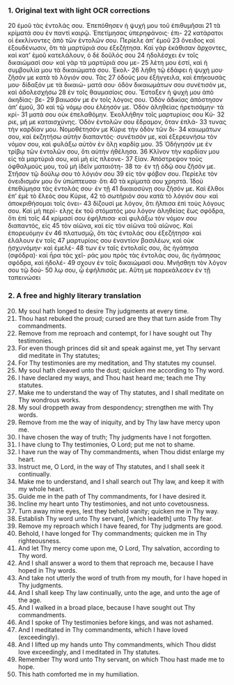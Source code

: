 ### 1. Original text with light OCR corrections

20 ἐμοῦ τὰς ἐντολάς σου. Ἐπεπόθησεν ἡ ψυχή μου τοῦ ἐπιθυμῆσαι
21 τὰ κρίματά σου ἐν παντὶ καιρῷ. Ἐπετίμησας ὑπερηφάνοις· ἐπι-
22 κατάρατοι οἱ ἐκκλίνοντες ἀπὸ τῶν ἐντολῶν σου. Περίελε ἀπ’ ἐμοῦ
23 ὄνειδος καὶ ἐξουδένωσιν, ὅτι τὰ μαρτύριά σου ἐξεζήτησα. Καὶ γὰρ
   ἐκάθισαν ἄρχοντες, καὶ κατ’ ἐμοῦ κατελάλουν, ὁ δὲ δοῦλός σου
24 ἠδολέσχει ἐν τοῖς δικαιώμασί σου· καὶ γὰρ τὰ μαρτύριά σου με-
25 λέτη μου ἐστί, καὶ ἡ συμβουλία μου τὰ δικαιώματά σου. Ἐκολ-
26 λήθη τῷ ἐδάφει ἡ ψυχή μου· ζῆσόν με κατὰ τὸ λόγιόν σου. Τὰς
27 ὁδούς μου ἐξήγγειλα, καὶ ἐπήκουσάς μου· δίδαξόν με τὰ δικαιώ-
   ματά σου· ὁδὸν δικαιωμάτων σου συνέτισόν με, καὶ ἀδολεσχήσω
28 ἐν τοῖς θαυμασίοις σου. Ἔσταξεν ἡ ψυχή μου ἀπὸ ἀκηδίας· βε-
29 βαιωσόν με ἐν τοῖς λόγοις σου. Ὁδὸν ἀδικίας ἀπόστησον ἀπ’ ἐμοῦ,
30 καὶ τῷ νόμῳ σου ἐλέησόν με. Ὁδὸν ἀληθείας ἡρετισάμην· τὰ κρί-
31 ματά σου οὐκ ἐπελαθόμην. Ἐκολλήθην τοῖς μαρτυρίοις σου Κύ-
32 ριε, μή με καταισχύνης. Ὁδὸν ἐντολῶν σου ἔδραμον, ὅταν ἐπλά-
33 τυνας τὴν καρδίαν μου. Νομοθέτησόν με Κύριε τὴν ὁδὸν τῶν δι-
34 καιωμάτων σου, καὶ ἐκζητήσω αὐτὴν διαπαντός· συνέτισόν με, καὶ
   ἐξερευνήσω τὸν νόμον σου, καὶ φυλάξω αὐτὸν ἐν ὅλῃ καρδίᾳ μου.
35 Ὁδήγησόν με ἐν τρίβῳ τῶν ἐντολῶν σου, ὅτι αὐτὴν ἠθέλησα.
36 Κλῖνον τὴν καρδίαν μου εἰς τὰ μαρτύριά σου, καὶ μὴ εἰς πλεονε-
37 ξίαν. Ἀπόστρεψον τοὺς ὀφθαλμούς μου, τοῦ μὴ ἰδεῖν ματαιότη-
38 τα· ἐν τῇ ὁδῷ σου ζῆσόν με. Στῆσον τῷ δούλῳ σου τὸ λόγιόν σου
39 εἰς τὸν φόβον σου. Περίελε τὸν ὀνειδισμόν μου ὃν ὑπώπτευσα· ὅτι
40 τὰ κρίματά σου χρηστά. Ἰδοὺ ἐπεθύμησα τὰς ἐντολάς σου· ἐν τῇ
41 δικαιοσύνῃ σου ζῆσόν με. Καὶ ἔλθοι ἐπ’ ἐμὲ τὸ ἔλεός σου Κύριε,
42 τὸ σωτήριόν σου κατὰ τὸ λόγιόν σου· καὶ ἀποκριθήσομαι τοῖς ὀνει-
43 δίζουσί με λόγον, ὅτι ἤλπισα ἐπὶ τοὺς λόγους σου. Καὶ μὴ περί-
   ελῃς ἐκ τοῦ στόματός μου λόγον ἀληθείας ἕως σφόδρα, ὅτι ἐπὶ τοῖς
44 κρίμασί σου ἐφήλπισα· καὶ φυλάξω τὸν νόμον σου διαπαντός, εἰς
45 τὸν αἰῶνα, καὶ εἰς τὸν αἰῶνα τοῦ αἰῶνος. Καὶ ἐπορευόμην ἐν
46 πλατυσμῷ, ὅτι τὰς ἐντολάς σου ἐξεζήτησα· καὶ ἐλάλουν ἐν τοῖς
47 μαρτυρίοις σου ἐναντίον βασιλέων, καὶ οὐκ ᾐσχυνόμην· καὶ ἐμελέ-
48 των ἐν ταῖς ἐντολαῖς σου, ἃς ἠγάπησα (σφόδρα)· καὶ ἦρα τὰς χεῖ-
   ράς μου πρὸς τὰς ἐντολάς σου, ἃς ἠγάπησας σφόδρα, καὶ ἠδολέ-
49 σχουν ἐν τοῖς δικαιώμασί σου. Μνήσθητι τὸν λόγον σου τῷ δού-
50 λῳ σου, ᾧ ἐφήλπισάς με. Αὕτη με παρεκάλεσεν ἐν τῇ ταπεινώσει

### 2. A free and highly literary translation

20. My soul hath longed to desire Thy judgments at every time.
21. Thou hast rebuked the proud;
    cursed are they that turn aside from Thy commandments.
22. Remove from me reproach and contempt,
    for I have sought out Thy testimonies.
23. For even though princes did sit and speak against me,
    yet Thy servant did meditate in Thy statutes;
24. For Thy testimonies are my meditation,
    and Thy statutes my counsel.
25. My soul hath cleaved unto the dust;
    quicken me according to Thy word.
26. I have declared my ways, and Thou hast heard me;
    teach me Thy statutes.
27. Make me to understand the way of Thy statutes,
    and I shall meditate on Thy wondrous works.
28. My soul droppeth away from despondency;
    strengthen me with Thy words.
29. Remove from me the way of iniquity,
    and by Thy law have mercy upon me.
30. I have chosen the way of truth;
    Thy judgments have I not forgotten.
31. I have clung to Thy testimonies, O Lord;
    put me not to shame.
32. I have run the way of Thy commandments,
    when Thou didst enlarge my heart.
33. Instruct me, O Lord, in the way of Thy statutes,
    and I shall seek it continually.
34. Make me to understand,
    and I shall search out Thy law,
    and keep it with my whole heart.
35. Guide me in the path of Thy commandments,
    for I have desired it.
36. Incline my heart unto Thy testimonies,
    and not unto covetousness.
37. Turn away mine eyes, lest they behold vanity;
    quicken me in Thy way.
38. Establish Thy word unto Thy servant,
    [which leadeth] unto Thy fear.
39. Remove my reproach which I have feared,
    for Thy judgments are good.
40. Behold, I have longed for Thy commandments;
    quicken me in Thy righteousness.
41. And let Thy mercy come upon me, O Lord,
    Thy salvation, according to Thy word.
42. And I shall answer a word to them that reproach me,
    because I have hoped in Thy words.
43. And take not utterly the word of truth from my mouth,
    for I have hoped in Thy judgments.
44. And I shall keep Thy law continually,
    unto the age, and unto the age of the age.
45. And I walked in a broad place,
    because I have sought out Thy commandments.
46. And I spoke of Thy testimonies before kings,
    and was not ashamed.
47. And I meditated in Thy commandments,
    which I have loved (exceedingly).
48. And I lifted up my hands unto Thy commandments,
    which Thou didst love exceedingly,
    and I meditated in Thy statutes.
49. Remember Thy word unto Thy servant,
    on which Thou hast made me to hope.
50. This hath comforted me in my humiliation.
